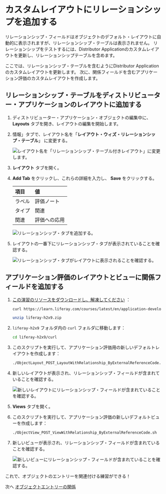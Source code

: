 # カスタムレイアウトにリレーションシップを追加する

リレーションシップ・フィールドはオブジェクトのデフォルト・レイアウトに自動的に表示されますが、リレーションシップ・テーブルは表示されません。 リレーションシップをテストするには、Distributor Applicationのカスタムレイアウトを更新し、リレーションシップテーブルを含めます。

ここでは、リレーションシップ・テーブルを含むようにDistributor Applicationのカスタムレイアウトを更新します。 次に、関係フィールドを含むアプリケーション評価のカスタムレイアウトを作成します。

## リレーションシップ・テーブルをディストリビューター・アプリケーションのレイアウトに追加する

1. ディストリビューター・アプリケーション・オブジェクトの編集中に、 **Layouts** タブを開き、レイアウトの編集を開始します。

1. 情報」タブで、レイアウト名を「**レイアウト・ウィズ・リレーションシップ・テーブル**」 に変更する。

   ![レイアウト名を「リレーションシップ・テーブル付きレイアウト」に変更します。](./adding-the-relationship-to-custom-layouts/images/01.png)

1. **レイアウト** タブを開く。

1. **Add Tab** をクリックし、これらの詳細を入力し、 **Save** をクリックする。

   | 項目  | 値      |
   |:--- |:------ |
   | ラベル | 評価ノート  |
   | タイプ | 関連     |
   | 関連  | 評価への応用 |

   ![リレーションシップ・タブを追加する。](./adding-the-relationship-to-custom-layouts/images/02.png)

1. レイアウトの一番下にリレーションシップ・タブが表示されていることを確認する。

   ![リレーションシップ・タブがレイアウトに表示されることを確認する。](./adding-the-relationship-to-custom-layouts/images/03.png)

## アプリケーション評価のレイアウトとビューに関係フィールドを追加する

1. [この演習のリソースをダウンロードし、解凍してください](./liferay-h2x9.zip) ：

   ```bash
   curl https://learn.liferay.com/courses/latest/en/application-development/modeling-data-structures/setting-up-the-application-evaluation-object/liferay-h2x9.zip -O
   ```

   ```bash
   unzip liferay-h2x9.zip
   ```

1. `liferay-h2x9` フォルダ内の `curl` フォルダに移動します：

   ```bash
   cd liferay-h2x9/curl
   ```

1. このスクリプトを実行して、アプリケーション評価用の新しいデフォルトレイアウトを作成します：

   ```bash
   ./ObjectLayout_POST_LayoutWithRelationship_ByExternalReferenceCode.sh
   ```

1. 新しいレイアウトが表示され、リレーションシップ・フィールドが含まれていることを確認する。

   ![新しいレイアウトにリレーションシップ・フィールドが含まれていることを確認する。](./adding-the-relationship-to-custom-layouts/images/04.png)

1. **Views** タブを開く。

1. このスクリプトを実行して、アプリケーション評価の新しいデフォルトビューを作成します：

   ```bash
   ./ObjectView_POST_ViewWithRelationship_ByExternalReferenceCode.sh
   ```

1. 新しいビューが表示され、リレーションシップ・フィールドが含まれていることを確認する。

   ![新しいビューにリレーションシップ・フィールドが含まれていることを確認する。](./adding-the-relationship-to-custom-layouts/images/05.png)

これで、オブジェクトのエントリーを関連付ける練習ができる！

次へ [オブジェクトエントリーの関係](./relating-object-entries.md)
